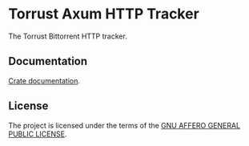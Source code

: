 # Torrust Axum HTTP Tracker

The Torrust Bittorrent HTTP tracker.

## Documentation

[Crate documentation](https://docs.rs/torrust-axum-http-tracker-server).

## License

The project is licensed under the terms of the [GNU AFFERO GENERAL PUBLIC LICENSE](./LICENSE).
